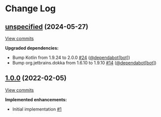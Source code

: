 # Change Log

## [unspecified](https://github.com/joffrey-bion/simple-ocr/tree/unspecified) (2024-05-27)
[View commits](https://github.com/joffrey-bion/simple-ocr/compare/1.0.0...unspecified)

**Upgraded dependencies:**

- Bump Kotlin from 1.9.24 to 2.0.0 [\#24](https://github.com/joffrey-bion/simple-ocr/pull/24) ([@dependabot[bot]](https://github.com/apps/dependabot))
- Bump org.jetbrains.dokka from 1.6.10 to 1.9.10 [\#14](https://github.com/joffrey-bion/simple-ocr/pull/14) ([@dependabot[bot]](https://github.com/apps/dependabot))

## [1.0.0](https://github.com/joffrey-bion/simple-ocr/tree/1.0.0) (2022-02-05)
[View commits](https://github.com/joffrey-bion/simple-ocr/compare/5d455b1679a3a5a3d3063e59a26c64943ecee1f8...1.0.0)

**Implemented enhancements:**

- Initial implementation [\#1](https://github.com/joffrey-bion/simple-ocr/issues/1)
